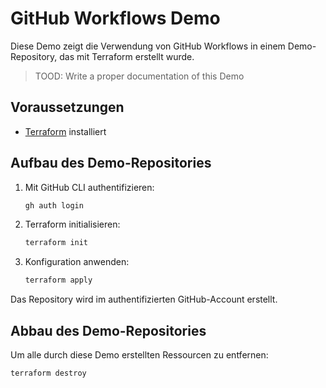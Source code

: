 # GitHub Workflows Demo

Diese Demo zeigt die Verwendung von GitHub Workflows in einem Demo-Repository, das mit Terraform erstellt wurde.

> TOOD: Write a proper documentation of this Demo

## Voraussetzungen

- [Terraform](https://www.terraform.io/) installiert

## Aufbau des Demo-Repositories

1. Mit GitHub CLI authentifizieren:

    ```sh
    gh auth login
    ```

2. Terraform initialisieren:

    ```sh
    terraform init
    ```

3. Konfiguration anwenden:

    ```sh
    terraform apply
    ```

Das Repository wird im authentifizierten GitHub-Account erstellt.

## Abbau des Demo-Repositories

Um alle durch diese Demo erstellten Ressourcen zu entfernen:

```sh
terraform destroy
```
